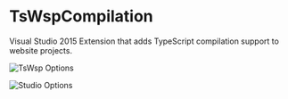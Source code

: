 # TsWspCompilation

Visual Studio 2015 Extension that adds TypeScript compilation support to website projects.


![TsWsp Options](https://knarfalingus.github.io/Content/TsWspCompilation/TsWspOptions.png)


![Studio Options](https://knarfalingus.github.io/Content/TsWspCompilation/VsOptions.png)
